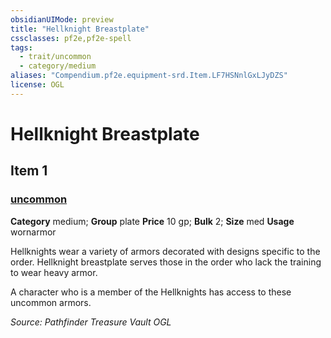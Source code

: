 ```yaml
---
obsidianUIMode: preview
title: "Hellknight Breastplate"
cssclasses: pf2e,pf2e-spell
tags:
  - trait/uncommon
  - category/medium
aliases: "Compendium.pf2e.equipment-srd.Item.LF7HSNnlGxLJyDZS"
license: OGL
---
```

# Hellknight Breastplate
## Item 1
### [uncommon](uncommon.md "Uncommon Rarity Trait")

**Category** medium; **Group** plate
**Price** 10 gp; 
**Bulk** 2; **Size** med
**Usage** wornarmor

Hellknights wear a variety of armors decorated with designs specific to the order. Hellknight breastplate serves those in the order who lack the training to wear heavy armor.

A character who is a member of the Hellknights has access to these uncommon armors.

*Source: Pathfinder Treasure Vault*
*OGL*